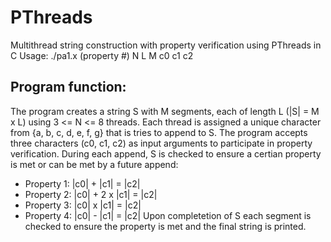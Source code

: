 # PThreads
Multithread string construction with property verification using PThreads in C
Usage: ./pa1.x (property #) N L M c0 c1 c2
## Program function:
The program creates a string S with M segments, each of length L (|S| = M x L) using 3 <= N <= 8 threads.
Each thread is assigned a unique character from {a, b, c, d, e, f, g} that is tries to append to S.
The program accepts three characters (c0, c1, c2) as input arguments to participate in property verification.
During each append, S is checked to ensure a certian property is met or can be met by a future append:
  - Property 1: |c0| + |c1| = |c2|
  - Property 2: |c0| + 2 x |c1| = |c2|
  - Property 3: |c0| x |c1| = |c2|
  - Property 4: |c0| - |c1| = |c2|
Upon completetion of S each segment is checked to ensure the property is met and the final string is printed.
